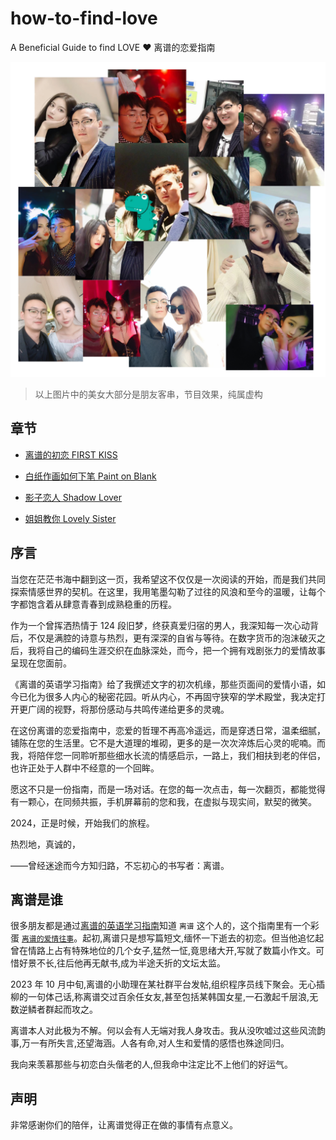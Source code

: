 # how-to-find-love

A Beneficial Guide to find LOVE ❤️ 离谱的恋爱指南

![](/assets/intro/cover.jpg)

> 以上图片中的美女大部分是朋友客串，节目效果，纯属虚构

## 章节

- [离谱的初恋 FIRST KISS](/story/01_first_kiss.CN.md)

- [白纸作画如何下笔 Paint on Blank](/story/02_paint_on_blank.md)

- [影子恋人 Shadow Lover](/story/03_shadow_lover.md)

- [姐姐教你 Lovely Sister](/story/04_lovely_sister.md)

## 序言

当您在茫茫书海中翻到这一页，我希望这不仅仅是一次阅读的开始，而是我们共同探索情感世界的契机。在这里，我用笔墨勾勒了过往的风浪和至今的温暖，让每个字都饱含着从肆意青春到成熟稳重的历程。

作为一个曾挥洒热情于 124 段旧梦，终获真爱归宿的男人，我深知每一次心动背后，不仅是满腔的诗意与热烈，更有深深的自省与等待。在数字货币的泡沫破灭之后，我将自己的编码生涯交织在血脉深处，而今，把一个拥有戏剧张力的爱情故事呈现在您面前。

《离谱的英语学习指南》给了我撰述文字的初次机缘，那些页面间的爱情小语，如今已化为很多人内心的秘密花园。听从内心，不再固守狭窄的学术殿堂，我决定打开更广阔的视野，将那份感动与共鸣传递给更多的灵魂。

在这份离谱的恋爱指南中，恋爱的哲理不再高冷遥远，而是穿透日常，温柔细腻，铺陈在您的生活里。它不是大道理的堆砌，更多的是一次次淬炼后心灵的呢喃。而我，将陪伴您一同聆听那些细水长流的情感启示，一路上，我们相扶到老的伴侣，也许正处于人群中不经意的一个回眸。

愿这不只是一份指南，而是一场对话。在您的每一次点击，每一次翻页，都能觉得有一颗心，在同频共振，手机屏幕前的您和我，在虚拟与现实间，默契的微笑。

2024，正是时候，开始我们的旅程。

热烈地，真诚的，

——曾经迷途而今方知归路，不忘初心的书写者：离谱。

## 离谱是谁

很多朋友都是通过[离谱的英语学习指南](https://github.com/byoungd/English-level-up-tips)知道 `离谱` 这个人的，这个指南里有一个彩蛋 [`离谱的爱情往事`](https://github.com/byoungd/English-level-up-tips/tree/master/part-3)。起初,离谱只是想写篇短文,缅怀一下逝去的初恋。但当他追忆起曾在情路上占有特殊地位的几个女子,猛然一怔,竟思绪大开,写就了数篇小作文。可惜好景不长,往后他再无献书,成为半途夭折的文坛太监。

2023 年 10 月中旬,离谱的小助理在某社群平台发帖,组织程序员线下聚会。无心插柳的一句体己话,称离谱交过百余任女友,甚至包括某韩国女星,一石激起千层浪,无数逆鳞者群起而攻之。

离谱本人对此极为不解。何以会有人无端对我人身攻击。我从没吹嘘过这些风流韵事,万一有所失言,还望海涵。人各有命,对人生和爱情的感悟也殊途同归。

我向来羡慕那些与初恋白头偕老的人,但我命中注定比不上他们的好运气。

## 声明

非常感谢你们的陪伴，让离谱觉得正在做的事情有点意义。
